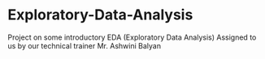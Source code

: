 # Exploratory-Data-Analysis
Project on some introductory EDA (Exploratory Data Analysis) 
Assigned to us by our technical trainer Mr. Ashwini Balyan
